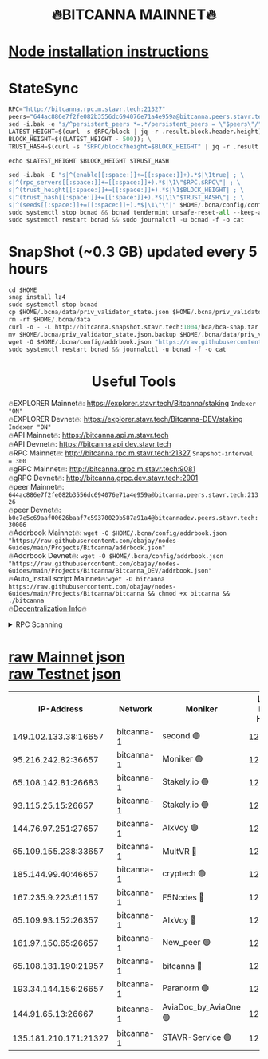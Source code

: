 <h1 align="center"> 🔥BITCANNA MAINNET🔥</h1>


[Node installation instructions](https://github.com/obajay/nodes-Guides/tree/main/Projects/Bitcanna)
=

# StateSync
```python
RPC="http://bitcanna.rpc.m.stavr.tech:21327"
peers="644ac886e7f2fe082b3556dc694076e71a4e959a@bitcanna.peers.stavr.tech:21326"
sed -i.bak -e "s/^persistent_peers *=.*/persistent_peers = \"$peers\"/" $HOME/.bcna/config/config.toml
LATEST_HEIGHT=$(curl -s $RPC/block | jq -r .result.block.header.height); \
BLOCK_HEIGHT=$((LATEST_HEIGHT - 500)); \
TRUST_HASH=$(curl -s "$RPC/block?height=$BLOCK_HEIGHT" | jq -r .result.block_id.hash)

echo $LATEST_HEIGHT $BLOCK_HEIGHT $TRUST_HASH

sed -i.bak -E "s|^(enable[[:space:]]+=[[:space:]]+).*$|\1true| ; \
s|^(rpc_servers[[:space:]]+=[[:space:]]+).*$|\1\"$RPC,$RPC\"| ; \
s|^(trust_height[[:space:]]+=[[:space:]]+).*$|\1$BLOCK_HEIGHT| ; \
s|^(trust_hash[[:space:]]+=[[:space:]]+).*$|\1\"$TRUST_HASH\"| ; \
s|^(seeds[[:space:]]+=[[:space:]]+).*$|\1\"\"|" $HOME/.bcna/config/config.toml
sudo systemctl stop bcnad && bcnad tendermint unsafe-reset-all --keep-addr-book
sudo systemctl restart bcnad && sudo journalctl -u bcnad -f -o cat
```
# SnapShot (~0.3 GB) updated every 5 hours
```python
cd $HOME
snap install lz4
sudo systemctl stop bcnad
cp $HOME/.bcna/data/priv_validator_state.json $HOME/.bcna/priv_validator_state.json.backup
rm -rf $HOME/.bcna/data
curl -o - -L http://bitcanna.snapshot.stavr.tech:1004/bca/bca-snap.tar.lz4 | lz4 -c -d - | tar -x -C $HOME/.bcna --strip-components 2
mv $HOME/.bcna/priv_validator_state.json.backup $HOME/.bcna/data/priv_validator_state.json
wget -O $HOME/.bcna/config/addrbook.json "https://raw.githubusercontent.com/obajay/nodes-Guides/main/Projects/Bitcanna/addrbook.json"
sudo systemctl restart bcnad && journalctl -u bcnad -f -o cat
```

 <h1 align="center"> Useful Tools</h1>

🔥EXPLORER Mainnet🔥:    https://explorer.stavr.tech/Bitcanna/staking          `Indexer "ON"` \
🔥EXPLORER Devnet🔥:     https://explorer.stavr.tech/Bitcanna-DEV/staking     `Indexer "ON"` \
🔥API Mainnet🔥:         https://bitcanna.api.m.stavr.tech \
🔥API Devnet🔥:          https://bitcanna.api.dev.stavr.tech \
🔥RPC Mainnet🔥:         http://bitcanna.rpc.m.stavr.tech:21327         `Snapshot-interval = 300` \
🔥gRPC Mainnet🔥:        http://bitcanna.grpc.m.stavr.tech:9081 \
🔥gRPC Devnet🔥:         http://bitcanna.grpc.dev.stavr.tech:2901 \
🔥peer Mainnet🔥:        `644ac886e7f2fe082b3556dc694076e71a4e959a@bitcanna.peers.stavr.tech:21326` \
🔥peer Devnet🔥:         `b0c7e5c69aaf00626baaf7c59370029b587a91a4@bitcannadev.peers.stavr.tech:30006` \
🔥Addrbook Mainnet🔥:    ```wget -O $HOME/.bcna/config/addrbook.json "https://raw.githubusercontent.com/obajay/nodes-Guides/main/Projects/Bitcanna/addrbook.json"``` \
🔥Addrbook Devnet🔥:    ```wget -O $HOME/.bcna/config/addrbook.json "https://raw.githubusercontent.com/obajay/nodes-Guides/main/Projects/Bitcanna/Bitcanna_DEV/addrbook.json"``` \
🔥Auto_install script Mainnet🔥:```wget -O bitcanna https://raw.githubusercontent.com/obajay/nodes-Guides/main/Projects/Bitcanna/bitcanna && chmod +x bitcanna && ./bitcanna``` \
🔥[Decentralization Info](https://github.com/obajay/StateSync-snapshots/tree/main/Projects/Bitcanna/Decentralization)🔥


<details>
<summary>RPC Scanning</summary>

<h2 align="center"> We scan nodes in real time every 4 hours. And we provide the final result of RPC endpoints.
We cannot influence the operation of these nodes in any way. </h2>


```python
If Voting Power is higher than 0 --> then the Node is a validator of the network and may be subject to attack and be a potential threat to the chain.
```
```python
We marked such validators with a red symbol
```

</details>

[raw Mainnet json](https://rpc-check.bcam.stavr.tech/bcam/rpc-bcam-result.json) \
[raw Testnet json](https://github.com/obajay/StateSync-snapshots/tree/main/Projects/Bitcanna/Rpc-Check-Testnet)
=



<table><tr><th>IP-Address</th><th>Network</th><th>Moniker</th><th>Latest Block Height</th><th>Earliest Block Height</th><th>Catching Up</th><th>Tx Index</th><th>Voting Power</th><th>Scan Time</th></tr><tr><td>149.102.133.38:16657</td><td>bitcanna-1</td><td>second 🟢</td><td>12369006</td><td>1</td><td>False</td><td>on</td><td>0</td><td>2024-01-31T04:16:51.046686118UTC</td></tr><tr><td>95.216.242.82:36657</td><td>bitcanna-1</td><td>Moniker 🟢</td><td>12368995</td><td>5776907</td><td>False</td><td>on</td><td>0</td><td>2024-01-31T04:15:50.714504540UTC</td></tr><tr><td>65.108.142.81:26683</td><td>bitcanna-1</td><td>Stakely.io 🟢</td><td>12369000</td><td>6152001</td><td>False</td><td>on</td><td>0</td><td>2024-01-31T04:16:15.024861501UTC</td></tr><tr><td>93.115.25.15:26657</td><td>bitcanna-1</td><td>Stakely.io 🟢</td><td>12368998</td><td>6520001</td><td>False</td><td>on</td><td>0</td><td>2024-01-31T04:16:08.418869059UTC</td></tr><tr><td>144.76.97.251:27657</td><td>bitcanna-1</td><td>AlxVoy 🟢</td><td>12369004</td><td>8805201</td><td>False</td><td>on</td><td>0</td><td>2024-01-31T04:16:40.418593140UTC</td></tr><tr><td>65.109.155.238:33657</td><td>bitcanna-1</td><td>MultVR 🔴</td><td>12369001</td><td>9933415</td><td>False</td><td>on</td><td>352110</td><td>2024-01-31T04:16:21.909028768UTC</td></tr><tr><td>185.144.99.40:46657</td><td>bitcanna-1</td><td>cryptech 🟢</td><td>12368995</td><td>11528001</td><td>False</td><td>on</td><td>0</td><td>2024-01-31T04:15:46.275366500UTC</td></tr><tr><td>167.235.9.223:61157</td><td>bitcanna-1</td><td>F5Nodes 🔴</td><td>12369001</td><td>12084001</td><td>False</td><td>on</td><td>570</td><td>2024-01-31T04:16:24.277679858UTC</td></tr><tr><td>65.109.93.152:26357</td><td>bitcanna-1</td><td>AlxVoy 🔴</td><td>12369006</td><td>12109301</td><td>False</td><td>on</td><td>1391754</td><td>2024-01-31T04:16:51.659029299UTC</td></tr><tr><td>161.97.150.65:26657</td><td>bitcanna-1</td><td>New_peer 🟢</td><td>12369000</td><td>12254001</td><td>False</td><td>on</td><td>0</td><td>2024-01-31T04:16:15.337890046UTC</td></tr><tr><td>65.108.131.190:21957</td><td>bitcanna-1</td><td>bitcanna 🔴</td><td>12369002</td><td>12269002</td><td>False</td><td>on</td><td>409366</td><td>2024-01-31T04:16:28.772971512UTC</td></tr><tr><td>193.34.144.156:26657</td><td>bitcanna-1</td><td>Paranorm 🟢</td><td>12369002</td><td>12271301</td><td>False</td><td>on</td><td>0</td><td>2024-01-31T04:16:29.039037926UTC</td></tr><tr><td>144.91.65.13:26667</td><td>bitcanna-1</td><td>AviaDoc_by_AviaOne 🟢</td><td>12369003</td><td>12365701</td><td>False</td><td>on</td><td>0</td><td>2024-01-31T04:16:37.685773636UTC</td></tr><tr><td>135.181.210.171:21327</td><td>bitcanna-1</td><td>STAVR-Service 🟢</td><td>12369004</td><td>12367001</td><td>False</td><td>on</td><td>0</td><td>2024-01-31T04:16:40.148442570UTC</td></tr></table>
